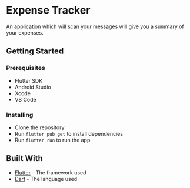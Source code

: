 # Expense Tracker

An application which will scan your messages will give you a summary of your expenses.

## Getting Started

### Prerequisites

- Flutter SDK
- Android Studio
- Xcode
- VS Code

### Installing

- Clone the repository
- Run `flutter pub get` to install dependencies
- Run `flutter run` to run the app

## Built With

- [Flutter](https://flutter.dev/) - The framework used
- [Dart](https://dart.dev/) - The language used
